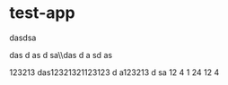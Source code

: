 # test-app


dasdsa

das
d
as
d
sa\\\das
d
a
sd
as


123213
das12321321123123
d
a123213
d
sa
12
4
1
24
12
4
